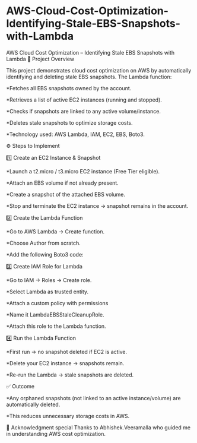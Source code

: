 # AWS-Cloud-Cost-Optimization-Identifying-Stale-EBS-Snapshots-with-Lambda

AWS Cloud Cost Optimization – Identifying Stale EBS Snapshots with Lambda
📌 Project Overview

This project demonstrates cloud cost optimization on AWS by automatically identifying and deleting stale EBS snapshots.
The Lambda function:

*Fetches all EBS snapshots owned by the account.

*Retrieves a list of active EC2 instances (running and stopped).

*Checks if snapshots are linked to any active volume/instance.

*Deletes stale snapshots to optimize storage costs.

*Technology used: AWS Lambda, IAM, EC2, EBS, Boto3.

⚙️ Steps to Implement

1️⃣ Create an EC2 Instance & Snapshot

*Launch a t2.micro / t3.micro EC2 instance (Free Tier eligible).

*Attach an EBS volume if not already present.

*Create a snapshot of the attached EBS volume.

*Stop and terminate the EC2 instance → snapshot remains in the account.

2️⃣ Create the Lambda Function

*Go to AWS Lambda → Create function.

*Choose Author from scratch.

*Add the following Boto3 code:

3️⃣ Create IAM Role for Lambda

*Go to IAM → Roles → Create role.

*Select Lambda as trusted entity.

*Attach a custom policy with permissions

*Name it LambdaEBSStaleCleanupRole.

*Attach this role to the Lambda function.

4️⃣ Run the Lambda Function

*First run → no snapshot deleted if EC2 is active.

*Delete your EC2 instance → snapshots remain.

*Re-run the Lambda → stale snapshots are deleted.

✅ Outcome

*Any orphaned snapshots (not linked to an active instance/volume) are automatically deleted.

*This reduces unnecessary storage costs in AWS.

🙏 Acknowledgment
special Thanks to Abhishek.Veeramalla  who guided me in understanding AWS cost optimization.
